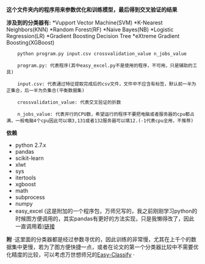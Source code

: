 **这个文件夹内的程序用来参数优化和训练模型，最后得到交叉验证的结果**

**涉及到的分类器有:**
*Vupport Vector Machine(SVM)
*K-Nearest Neighbors(KNN)
*Random Forest(RF)
*Naive Bayes(NB)
*Logistic Regression(LR)
*Gradient Boosting Decision Tree
*eXtreme Gradient Boosting(XGBoost) 
```
	python program.py input.csv crossvalidation_value n_jobs_value
```

```
	program.py: 代表程序(其中easy_excel.py不是使用的程序，不可用，只是辅助的工具)
	
	input.csv: 代表通过特征提取完成后的csv文件，文件中不应含有标签，默认前一半为正集合，后一半为负集合(平衡数据集)
	
	crossvalidation_value: 代表交叉验证的折数
	
	n_jobs_value: 代表并行的CPU数，希望运行的程序不要把电脑或者服务器的cpu都占满，一般电脑4个cpu因此可以填3,131或者132服务器可以填12.(-1代表cpu全用，不推荐)
```
		
**依赖**
* python 2.7.x
* pandas
* scikit-learn
* xlwt
* sys
* itertools
* xgboost
* math
* subprocess
* numpy
* easy_excel (这是附加的一个程序包，万师兄写的，我之前刚刚学习python的时候图方便调用的，其实pandas有更好的方法实现，只是我懒得改了，因此一直调用着)[链接](https://github.com/ShixiangWan/Easy-Classify)

**附**
·这里面的分类器都是经过参数寻优的，因此训练的非常慢，尤其在上千个的数据集中更慢，若为了图方便快捷一点，或者在论文的第一个分类器比较中不需要优化精度的比较，可以考虑万世想师兄的[Easy-Classify](https://github.com/ShixiangWan/Easy-Classify)
·
